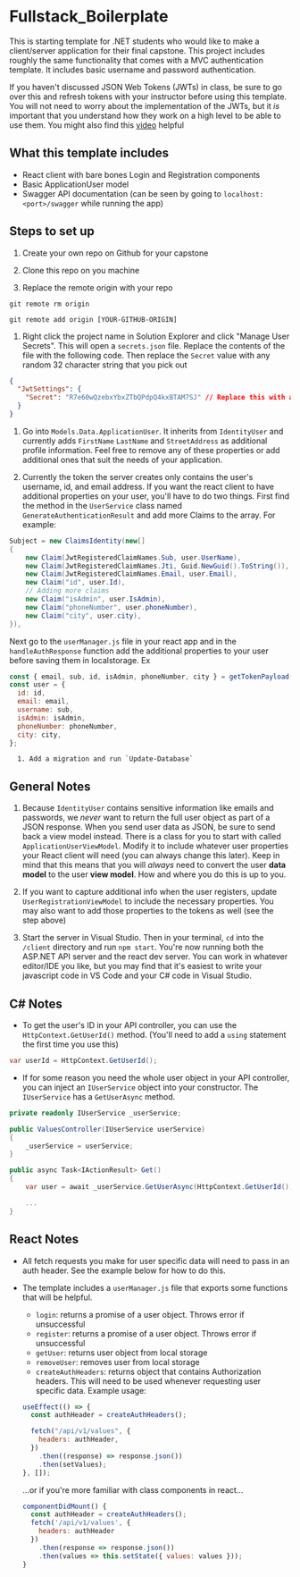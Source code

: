 # Fullstack_Boilerplate

This is starting template for .NET students who would like to make a client/server application for their final capstone. This project includes roughly the same functionality that comes with a MVC authentication template. It includes basic username and password authentication.

If you haven't discussed JSON Web Tokens (JWTs) in class, be sure to go over this and refresh tokens with your instructor before using this template. You will not need to worry about the implementation of the JWTs, but it _is_ important that you understand how they work on a high level to be able to use them. You might also find this [video](https://www.youtube.com/watch?v=7Q17ubqLfaM) helpful

## What this template includes

- React client with bare bones Login and Registration components
- Basic ApplicationUser model
- Swagger API documentation (can be seen by going to `localhost:<port>/swagger` while running the app)

## Steps to set up

1. Create your own repo on Github for your capstone

1. Clone this repo on you machine

1. Replace the remote origin with your repo

```
git remote rm origin
```

```
git remote add origin [YOUR-GITHUB-ORIGIN]
```

1. Right click the project name in Solution Explorer and click "Manage User Secrets". This will open a `secrets.json` file. Replace the contents of the file with the following code. Then replace the `Secret` value with any random 32 character string that you pick out

```json
{
  "JwtSettings": {
    "Secret": "R7e60wQzebxYbxZTbQPdpQ4kxBTAM7SJ" // Replace this with any other random string
  }
}
```

1. Go into `Models.Data.ApplicationUser`. It inherits from `IdentityUser` and currently adds `FirstName` `LastName` and `StreetAddress` as additional profile information. Feel free to remove any of these properties or add additional ones that suit the needs of your application.

1. Currently the token the server creates only contains the user's username, id, and email address. If you want the react client to have additional properties on your user, you'll have to do two things. First find the method in the `UserService` class named `GenerateAuthenticationResult` and add more Claims to the array. For example:

```csharp
Subject = new ClaimsIdentity(new[]
{
    new Claim(JwtRegisteredClaimNames.Sub, user.UserName),
    new Claim(JwtRegisteredClaimNames.Jti, Guid.NewGuid().ToString()),
    new Claim(JwtRegisteredClaimNames.Email, user.Email),
    new Claim("id", user.Id),
    // Adding more claims
    new Claim("isAdmin", user.IsAdmin),
    new Claim("phoneNumber", user.phoneNumber),
    new Claim("city", user.city),
}),
```

Next go to the `userManager.js` file in your react app and in the `handleAuthResponse` function add the additional properties to your user before saving them in localstorage. Ex

```js
const { email, sub, id, isAdmin, phoneNumber, city } = getTokenPayload(token);
const user = {
  id: id,
  email: email,
  username: sub,
  isAdmin: isAdmin,
  phoneNumber: phoneNumber,
  city: city,
};
```

      1. Add a migration and run `Update-Database`

## General Notes

1. Because `IdentityUser` contains sensitive information like emails and passwords, we _never_ want to return the full user object as part of a JSON response. When you send user data as JSON, be sure to send back a view model instead. There is a class for you to start with called `ApplicationUserViewModel`. Modify it to include whatever user properties your React client will need (you can always change this later). Keep in mind that this means that you will _always_ need to convert the user **data model** to the user **view model**. How and where you do this is up to you.

1. If you want to capture additional info when the user registers, update `UserRegistrationViewModel` to include the necessary properties. You may also want to add those properties to the tokens as well (see the step above)

1. Start the server in Visual Studio. Then in your terminal, `cd` into the `/client` directory and run `npm start`. You're now running both the ASP.NET API server and the react dev server. You can work in whatever editor/IDE you like, but you may find that it's easiest to write your javascript code in VS Code and your C# code in Visual Studio.

## C# Notes

- To get the user's ID in your API controller, you can use the `HttpContext.GetUserId()` method. (You'll need to add a `using` statement the first time you use this)

```csharp
var userId = HttpContext.GetUserId();
```

- If for some reason you need the whole user object in your API controller, you can inject an `IUserService` object into your constructor. The `IUserService` has a `GetUserAsync` method.

```csharp
private readonly IUserService _userService;

public ValuesController(IUserService userService)
{
    _userService = userService;
}

public async Task<IActionResult> Get()
{
    var user = await _userService.GetUserAsync(HttpContext.GetUserId());

    ...
}
```

## React Notes

- All fetch requests you make for user specific data will need to pass in an auth header. See the example below for how to do this.

- The template includes a `userManager.js` file that exports some functions that will be helpful.

  - `login`: returns a promise of a user object. Throws error if unsuccessful
  - `register`: returns a promise of a user object. Throws error if unsuccessful
  - `getUser`: returns user object from local storage
  - `removeUser`: removes user from local storage
  - `createAuthHeaders`: returns object that contains Authorization headers. This will need to be used whenever requesting user specific data. Example usage:

  ```js
  useEffect(() => {
    const authHeader = createAuthHeaders();

    fetch("/api/v1/values", {
      headers: authHeader,
    })
      .then((response) => response.json())
      .then(setValues);
  }, []);
  ```

  ...or if you're more familiar with class components in react...

  ```js
  componentDidMount() {
    const authHeader = createAuthHeaders();
    fetch('/api/v1/values', {
      headers: authHeader
    })
      .then(response => response.json())
      .then(values => this.setState({ values: values }));
  }
  ```
